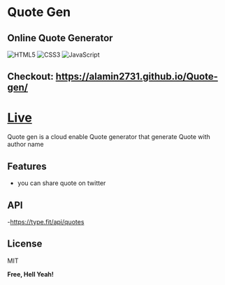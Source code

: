 # Quote Gen
## Online Quote Generator

![HTML5](https://img.shields.io/badge/html5-%23E34F26.svg?style=for-the-badge&logo=html5&logoColor=white) ![CSS3](https://img.shields.io/badge/css3-%231572B6.svg?style=for-the-badge&logo=css3&logoColor=white) ![JavaScript](https://img.shields.io/badge/javascript-%23323330.svg?style=for-the-badge&logo=javascript&logoColor=%23F7DF1E) 

## Checkout: [https://alamin2731.github.io/Quote-gen/ ](https://github.com/alamin-babu/Quote-gen)
# [Live]()

Quote gen is a cloud enable Quote generator that generate Quote with author name
## Features
- you can share quote on twitter
## API
 -https://type.fit/api/quotes
## License

MIT

**Free, Hell Yeah!**


